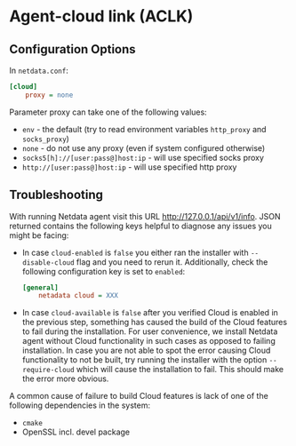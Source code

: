 <!--
---
title: "Agent-cloud link (ACLK)"
custom_edit_url: https://github.com/netdata/netdata/edit/master/aclk/README.md
---
-->

# Agent-cloud link (ACLK)


## Configuration Options

In `netdata.conf`:

```ini
[cloud]
    proxy = none
```

Parameter proxy can take one of the following values:

- `env` - the default (try to read environment variables `http_proxy` and `socks_proxy`)
- `none` - do not use any proxy (even if system configured otherwise)
- `socks5[h]://[user:pass@]host:ip` - will use specified socks proxy
- `http://[user:pass@]host:ip` - will use specified http proxy


## Troubleshooting

With running Netdata agent visit this URL http://127.0.0.1/api/v1/info. JSON returned contains the following keys helpful to diagnose any issues you might be facing:

- In case `cloud-enabled` is `false` you either ran the installer with `--disable-cloud` flag and you need to rerun it. Additionally, check the following configuration key is set to `enabled`:
   ```ini
   [general]
       netadata cloud = XXX
   ```

- In case `cloud-available` is `false` after you verified Cloud is enabled in the previous step, something has caused the build of the Cloud features to fail during the installation. For user convenience, we install Netdata agent without Cloud functionality in such cases as opposed to failing installation. In case you are not able to spot the error causing Cloud functionality to not be built, try running the installer with the option `--require-cloud` which will cause the installation to fail. This should make the error more obvious.

A common cause of failure to build Cloud features is lack of one of the following dependencies in the system:
- `cmake`
- OpenSSL incl. devel package
